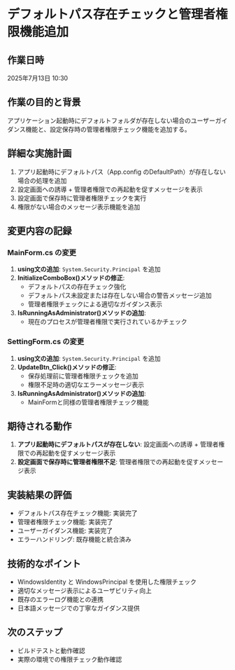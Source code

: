 # デフォルトパス存在チェックと管理者権限機能追加

## 作業日時
2025年7月13日 10:30

## 作業の目的と背景
アプリケーション起動時にデフォルトフォルダが存在しない場合のユーザーガイダンス機能と、設定保存時の管理者権限チェック機能を追加する。

## 詳細な実施計画
1. アプリ起動時にデフォルトパス（App.config のDefaultPath）が存在しない場合の処理を追加
2. 設定画面への誘導 + 管理者権限での再起動を促すメッセージを表示
3. 設定画面で保存時に管理者権限チェックを実行
4. 権限がない場合のメッセージ表示機能を追加

## 変更内容の記録

### MainForm.cs の変更
1. **using文の追加**: `System.Security.Principal` を追加
2. **InitializeComboBox()メソッドの修正**:
   - デフォルトパスの存在チェック強化
   - デフォルトパス未設定または存在しない場合の警告メッセージ追加
   - 管理者権限チェックによる適切なガイダンス表示
3. **IsRunningAsAdministrator()メソッドの追加**:
   - 現在のプロセスが管理者権限で実行されているかチェック

### SettingForm.cs の変更
1. **using文の追加**: `System.Security.Principal` を追加
2. **UpdateBtn_Click()メソッドの修正**:
   - 保存処理前に管理者権限チェックを追加
   - 権限不足時の適切なエラーメッセージ表示
3. **IsRunningAsAdministrator()メソッドの追加**:
   - MainFormと同様の管理者権限チェック機能

## 期待される動作
1. **アプリ起動時にデフォルトパスが存在しない**: 設定画面への誘導 + 管理者権限での再起動を促すメッセージ表示
2. **設定画面で保存時に管理者権限不足**: 管理者権限での再起動を促すメッセージ表示

## 実装結果の評価
- デフォルトパス存在チェック機能: 実装完了
- 管理者権限チェック機能: 実装完了
- ユーザーガイダンス機能: 実装完了
- エラーハンドリング: 既存機能と統合済み

## 技術的なポイント
- WindowsIdentity と WindowsPrincipal を使用した権限チェック
- 適切なメッセージ表示によるユーザビリティ向上
- 既存のエラーログ機能との連携
- 日本語メッセージでの丁寧なガイダンス提供

## 次のステップ
- ビルドテストと動作確認
- 実際の環境での権限チェック動作確認